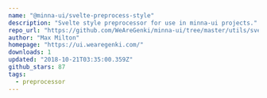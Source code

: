 ```yaml
---
name: "@minna-ui/svelte-preprocess-style"
description: "Svelte style preprocessor for use in minna-ui projects."
repo_url: "https://github.com/WeAreGenki/minna-ui/tree/master/utils/svelte-preprocess-style"
author: "Max Milton"
homepage: "https://ui.wearegenki.com/"
downloads: 1
updated: "2018-10-21T03:35:00.359Z"
github_stars: 87
tags: 
  - preprocessor
---
```

